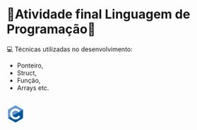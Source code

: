 # 👾Atividade final Linguagem de Programação👾 #
 
💻 Técnicas utilizadas no desenvolvimento: 
- Ponteiro, 
- Struct, 
- Função, 
- Arrays etc.

<div>
<br>
  <img src="https://github.com/devicons/devicon/blob/master/icons/c/c-original.svg" title="C" alt="C" width="40" height="40"/>&nbsp;
</div>

